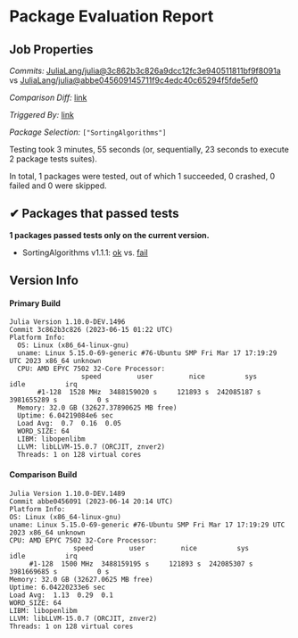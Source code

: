 # Package Evaluation Report

## Job Properties

*Commits:* [JuliaLang/julia@3c862b3c826a9dcc12fc3e940511811bf9f8091a](https://github.com/JuliaLang/julia/commit/3c862b3c826a9dcc12fc3e940511811bf9f8091a) vs [JuliaLang/julia@abbe045609145711f9c4edc40c65294f5fde5ef0](https://github.com/JuliaLang/julia/commit/abbe045609145711f9c4edc40c65294f5fde5ef0)

*Comparison Diff:* [link](https://github.com/JuliaLang/julia/compare/abbe045609145711f9c4edc40c65294f5fde5ef0...3c862b3c826a9dcc12fc3e940511811bf9f8091a)

*Triggered By:* [link](https://github.com/JuliaLang/julia/pull/50171#issuecomment-1593049379)

*Package Selection:* `["SortingAlgorithms"]`

Testing took 3 minutes, 55 seconds (or, sequentially, 23 seconds to execute 2 package tests suites).

In total, 1 packages were tested, out of which 1 succeeded, 0 crashed, 0 failed and 0 were skipped.


## ✔ Packages that passed tests

**1 packages passed tests only on the current version.**

- SortingAlgorithms v1.1.1: [ok](https://s3.amazonaws.com/julialang-reports/nanosoldier/pkgeval/by_hash/3c862b3_vs_abbe045/SortingAlgorithms.primary.log) vs. [fail](https://s3.amazonaws.com/julialang-reports/nanosoldier/pkgeval/by_hash/3c862b3_vs_abbe045/SortingAlgorithms.against.log)


## Version Info

#### Primary Build

```
Julia Version 1.10.0-DEV.1496
Commit 3c862b3c826 (2023-06-15 01:22 UTC)
Platform Info:
  OS: Linux (x86_64-linux-gnu)
  uname: Linux 5.15.0-69-generic #76-Ubuntu SMP Fri Mar 17 17:19:29 UTC 2023 x86_64 unknown
  CPU: AMD EPYC 7502 32-Core Processor: 
                  speed         user         nice          sys         idle          irq
       #1-128  1528 MHz  3488159020 s     121893 s  242085187 s  3981655289 s          0 s
  Memory: 32.0 GB (32627.37890625 MB free)
  Uptime: 6.04219084e6 sec
  Load Avg:  0.7  0.16  0.05
  WORD_SIZE: 64
  LIBM: libopenlibm
  LLVM: libLLVM-15.0.7 (ORCJIT, znver2)
  Threads: 1 on 128 virtual cores

```

  #### Comparison Build

  ```
Julia Version 1.10.0-DEV.1489
Commit abbe0456091 (2023-06-14 20:14 UTC)
Platform Info:
  OS: Linux (x86_64-linux-gnu)
  uname: Linux 5.15.0-69-generic #76-Ubuntu SMP Fri Mar 17 17:19:29 UTC 2023 x86_64 unknown
  CPU: AMD EPYC 7502 32-Core Processor: 
                  speed         user         nice          sys         idle          irq
       #1-128  1500 MHz  3488159195 s     121893 s  242085307 s  3981669685 s          0 s
  Memory: 32.0 GB (32627.0625 MB free)
  Uptime: 6.04220233e6 sec
  Load Avg:  1.13  0.29  0.1
  WORD_SIZE: 64
  LIBM: libopenlibm
  LLVM: libLLVM-15.0.7 (ORCJIT, znver2)
  Threads: 1 on 128 virtual cores

  ```
  <!-- Generated on 2023-06-15T09:27:15.431 -->
